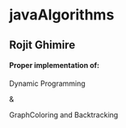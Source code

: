 # javaAlgorithms

## Rojit Ghimire

#### Proper implementation of:

Dynamic Programming

&

GraphColoring and Backtracking

